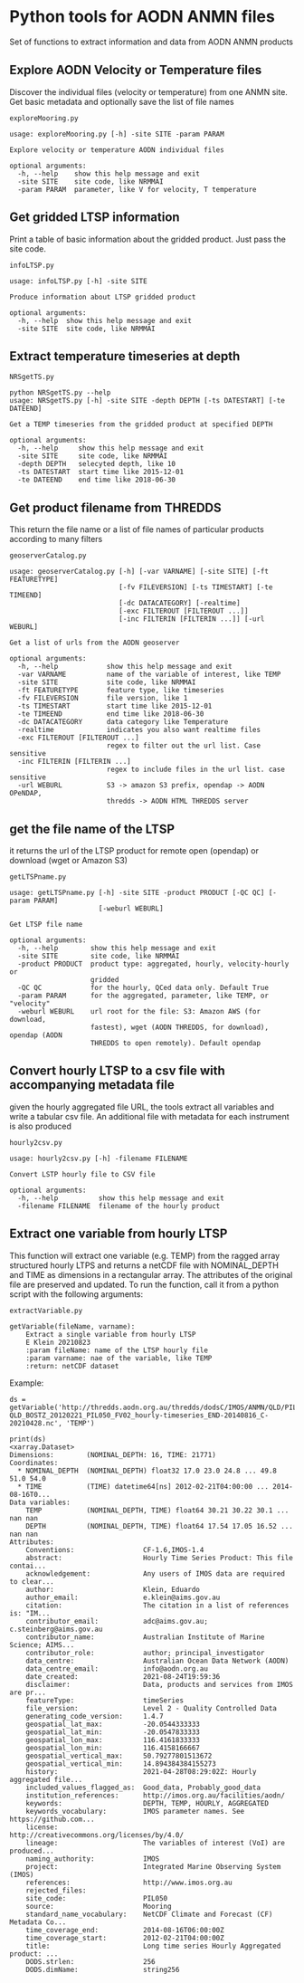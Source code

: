 # Python tools for AODN ANMN files

Set of functions to extract information and data from AODN ANMN products


## Explore AODN Velocity or Temperature files

Discover the individual files (velocity or temperature) from one ANMN site. Get basic metadata and optionally save the list of file names


`exploreMooring.py`

``` 
usage: exploreMooring.py [-h] -site SITE -param PARAM

Explore velocity or temperature AODN individual files

optional arguments:
  -h, --help    show this help message and exit
  -site SITE    site code, like NRMMAI
  -param PARAM  parameter, like V for velocity, T temperature

```


## Get gridded LTSP information

Print a table of basic information about the gridded product. Just pass the site code.

`infoLTSP.py`

```
usage: infoLTSP.py [-h] -site SITE

Produce information about LTSP gridded product

optional arguments:
  -h, --help  show this help message and exit
  -site SITE  site code, like NRMMAI

```

## Extract temperature timeseries at depth

`NRSgetTS.py`

```
python NRSgetTS.py --help
usage: NRSgetTS.py [-h] -site SITE -depth DEPTH [-ts DATESTART] [-te DATEEND]

Get a TEMP timeseries from the gridded product at specified DEPTH

optional arguments:
  -h, --help     show this help message and exit
  -site SITE     site code, like NRMMAI
  -depth DEPTH   selecyted depth, like 10
  -ts DATESTART  start time like 2015-12-01
  -te DATEEND    end time like 2018-06-30
```

## Get product filename from THREDDS

This return the file name or a list of file names of particular products according to many filters

`geoserverCatalog.py` 

```
usage: geoserverCatalog.py [-h] [-var VARNAME] [-site SITE] [-ft FEATURETYPE]
                           [-fv FILEVERSION] [-ts TIMESTART] [-te TIMEEND]
                           [-dc DATACATEGORY] [-realtime]
                           [-exc FILTEROUT [FILTEROUT ...]]
                           [-inc FILTERIN [FILTERIN ...]] [-url WEBURL]

Get a list of urls from the AODN geoserver

optional arguments:
  -h, --help            show this help message and exit
  -var VARNAME          name of the variable of interest, like TEMP
  -site SITE            site code, like NRMMAI
  -ft FEATURETYPE       feature type, like timeseries
  -fv FILEVERSION       file version, like 1
  -ts TIMESTART         start time like 2015-12-01
  -te TIMEEND           end time like 2018-06-30
  -dc DATACATEGORY      data category like Temperature
  -realtime             indicates you also want realtime files
  -exc FILTEROUT [FILTEROUT ...]
                        regex to filter out the url list. Case sensitive
  -inc FILTERIN [FILTERIN ...]
                        regex to include files in the url list. case sensitive
  -url WEBURL           S3 -> amazon S3 prefix, opendap -> AODN OPeNDAP,
                        thredds -> AODN HTML THREDDS server

```

## get the file name of the LTSP

it returns the url of the LTSP product for remote open (opendap) or download (wget or Amazon S3)

`getLTSPname.py`

```
usage: getLTSPname.py [-h] -site SITE -product PRODUCT [-QC QC] [-param PARAM]
                      [-weburl WEBURL]

Get LTSP file name

optional arguments:
  -h, --help        show this help message and exit
  -site SITE        site code, like NRMMAI
  -product PRODUCT  product type: aggregated, hourly, velocity-hourly or
                    gridded
  -QC QC            for the hourly, QCed data only. Default True
  -param PARAM      for the aggregated, parameter, like TEMP, or "velocity"
  -weburl WEBURL    url root for the file: S3: Amazon AWS (for download,
                    fastest), wget (AODN THREDDS, for download), opendap (AODN
                    THREDDS to open remotely). Default opendap

```


## Convert hourly LTSP to a csv file with accompanying metadata file

given the hourly aggregated file URL, the tools extract all variables and write a tabular csv file. An additional file with metadata for each instrument is also produced

`hourly2csv.py`

```
usage: hourly2csv.py [-h] -filename FILENAME

Convert LSTP hourly file to CSV file

optional arguments:
  -h, --help          show this help message and exit
  -filename FILENAME  filename of the hourly product
```



[//]: # (## Convert an hourly aggregated time series file into a tab-separated file with metadata on top)

[//]: # ()
[//]: # (This small script will extract variables from IMOS hourly aggregated netCDF file into a tab separated file, between two dates. The metadata extracted from the file global attributes is at the top. )

[//]: # (The missing value for all the variables is set to -99999.)

[//]: # (The run will return the TSV file name, the lines corresponding the metadata and the start line of the data.)

[//]: # (If the date range is too big it will crash due to memory limitations.)

[//]: # ()
[//]: # (`imos2csv.py`)

[//]: # ()
[//]: # (```)

[//]: # (usage: imos2csv.py [-h] -file FILENAME -param PARAM [PARAM ...] -ds STARTDATE)

[//]: # (                   -de ENDDATE [-path OUTPUT_PATH])

[//]: # ()
[//]: # (Convert IMOS hourly LTSP to tab separated file with metadata on top)

[//]: # ()
[//]: # (optional arguments:)

[//]: # (  -h, --help            show this help message and exit)

[//]: # (  -file FILENAME        name of hourly netCDF LTSP)

[//]: # (  -param PARAM [PARAM ...])

[//]: # (                        parameter to extract. Default TEMP)

[//]: # (  -ds STARTDATE         start date in YYYY-MM-DD)

[//]: # (  -de ENDDATE           end date in YYYY-MM-DD)

[//]: # (  -path OUTPUT_PATH     path where the result file will be written. Default ./)

[//]: # ()
[//]: # (```)

## Extract one variable from hourly LTSP 

This function will extract one variable (e.g. TEMP) from the ragged array structured hourly LTPS and returns a netCDF file with NOMINAL_DEPTH and TIME as dimensions in a rectangular array.  The attributes of the original file are preserved and updated. To run the function, call it from a python script with the following arguments: 

`extractVariable.py`

```
getVariable(fileName, varname):
    Extract a single variable from hourly LTSP
    E Klein 20210823
    :param fileName: name of the LTSP hourly file
    :param varname: nae of the variable, like TEMP
    :return: netCDF dataset
```

Example: 

```buildoutcfg
ds = getVariable('http://thredds.aodn.org.au/thredds/dodsC/IMOS/ANMN/QLD/PIL050/hourly_timeseries/IMOS_ANMN-QLD_BOSTZ_20120221_PIL050_FV02_hourly-timeseries_END-20140816_C-20210428.nc', 'TEMP')

print(ds)
<xarray.Dataset>
Dimensions:        (NOMINAL_DEPTH: 16, TIME: 21771)
Coordinates:
  * NOMINAL_DEPTH  (NOMINAL_DEPTH) float32 17.0 23.0 24.8 ... 49.8 51.0 54.0
  * TIME           (TIME) datetime64[ns] 2012-02-21T04:00:00 ... 2014-08-16T0...
Data variables:
    TEMP           (NOMINAL_DEPTH, TIME) float64 30.21 30.22 30.1 ... nan nan
    DEPTH          (NOMINAL_DEPTH, TIME) float64 17.54 17.05 16.52 ... nan nan
Attributes:
    Conventions:                 CF-1.6,IMOS-1.4
    abstract:                    Hourly Time Series Product: This file contai...
    acknowledgement:             Any users of IMOS data are required to clear...
    author:                      Klein, Eduardo
    author_email:                e.klein@aims.gov.au
    citation:                    The citation in a list of references is: "IM...
    contributor_email:           adc@aims.gov.au; c.steinberg@aims.gov.au
    contributor_name:            Australian Institute of Marine Science; AIMS...
    contributor_role:            author; principal_investigator
    data_centre:                 Australian Ocean Data Network (AODN)
    data_centre_email:           info@aodn.org.au
    date_created:                2021-08-24T19:59:36
    disclaimer:                  Data, products and services from IMOS are pr...
    featureType:                 timeSeries
    file_version:                Level 2 - Quality Controlled Data
    generating_code_version:     1.4.7
    geospatial_lat_max:          -20.0544333333
    geospatial_lat_min:          -20.0547833333
    geospatial_lon_max:          116.4161833333
    geospatial_lon_min:          116.4158166667
    geospatial_vertical_max:     50.79277801513672
    geospatial_vertical_min:     14.894384384155273
    history:                     2021-04-28T08:29:02Z: Hourly aggregated file...
    included_values_flagged_as:  Good_data, Probably_good_data
    institution_references:      http://imos.org.au/facilities/aodn/
    keywords:                    DEPTH, TEMP, HOURLY, AGGREGATED
    keywords_vocabulary:         IMOS parameter names. See https://github.com...
    license:                     http://creativecommons.org/licenses/by/4.0/
    lineage:                     The variables of interest (VoI) are produced...
    naming_authority:            IMOS
    project:                     Integrated Marine Observing System (IMOS)
    references:                  http://www.imos.org.au
    rejected_files:              
    site_code:                   PIL050
    source:                      Mooring
    standard_name_vocabulary:    NetCDF Climate and Forecast (CF) Metadata Co...
    time_coverage_end:           2014-08-16T06:00:00Z
    time_coverage_start:         2012-02-21T04:00:00Z
    title:                       Long time series Hourly Aggregated product: ...
    DODS.strlen:                 256
    DODS.dimName:                string256

```
